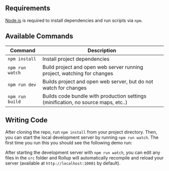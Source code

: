 ## Requirements

[Node.js](https://nodejs.org) is required to install dependencies and run scripts via `npm`.

## Available Commands

| Command | Description |
|---------|-------------|
| `npm install` | Install project dependencies |
| `npm run watch` | Build project and open web server running project, watching for changes |
| `npm run dev` | Builds project and open web server, but do not watch for changes |
| `npm run build` | Builds code bundle with production settings (minification, no source maps, etc..) |

## Writing Code

After cloning the repo, run `npm install` from your project directory. Then, you can start the local development
server by running `npm run watch`. The first time you run this you should see the following demo run:

After starting the development server with `npm run watch`, you can edit any files in the `src` folder
and Rollup will automatically recompile and reload your server (available at `http://localhost:10001`
by default).

